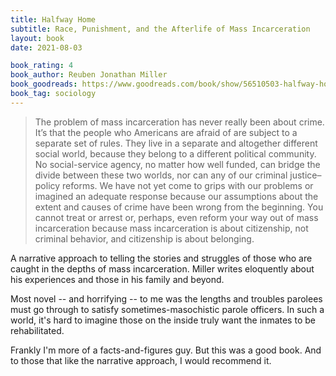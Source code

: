 ```yaml
---
title: Halfway Home
subtitle: Race, Punishment, and the Afterlife of Mass Incarceration
layout: book
date: 2021-08-03

book_rating: 4
book_author: Reuben Jonathan Miller
book_goodreads: https://www.goodreads.com/book/show/56510503-halfway-home
book_tag: sociology
---
```


> The problem of mass incarceration has never really been about crime. It’s that the people who Americans are afraid of are subject to a separate set of rules. They live in a separate and altogether different social world, because they belong to a different political community. No social-service agency, no matter how well funded, can bridge the divide between these two worlds, nor can any of our criminal justice–policy reforms. We have not yet come to grips with our problems or imagined an adequate response because our assumptions about the extent and causes of crime have been wrong from the beginning. You cannot treat or arrest or, perhaps, even reform your way out of mass incarceration because mass incarceration is about citizenship, not criminal behavior, and citizenship is about belonging. 

A narrative approach to telling the stories and struggles of those who are caught in the depths of mass incarceration. Miller writes eloquently about his experiences and those in his family and beyond. 

Most novel -- and horrifying -- to me was the lengths and troubles parolees must go through to satisfy sometimes-masochistic parole officers. In such a world, it's hard to imagine those on the inside truly want the inmates to be rehabilitated.

Frankly I'm more of a facts-and-figures guy. But this was a good book. And to those that like the narrative approach, I would recommend it.